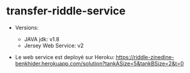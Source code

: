 # transfer-riddle-service
- Versions:
	- JAVA jdk: v1.8
	- Jersey Web Service: v2

- Le web service est deployé sur Heroku: https://riddle-zinedine-benkhider.herokuapp.com/solution?tankASize=5&tankBSize=2&t=0

